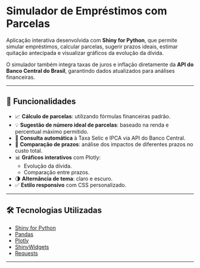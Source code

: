 # Simulador de Empréstimos com Parcelas

Aplicação interativa desenvolvida com **Shiny for Python**, que permite simular empréstimos, calcular parcelas, sugerir prazos ideais, estimar quitação antecipada e visualizar gráficos da evolução da dívida.  

O simulador também integra taxas de juros e inflação diretamente da **API do Banco Central do Brasil**, garantindo dados atualizados para análises financeiras.

---

## 🚀 Funcionalidades

- 📈 **Cálculo de parcelas**: utilizando fórmulas financeiras padrão.
- 💡 **Sugestão de número ideal de parcelas**: baseado na renda e percentual máximo permitido.
- 🏦 **Consulta automática** à Taxa Selic e IPCA via API do Banco Central.
- 🔄 **Comparação de prazos**: análise dos impactos de diferentes prazos no custo total.
- 📊 **Gráficos interativos** com Plotly:
  - Evolução da dívida.
  - Comparação entre prazos.
- 🌗 **Alternância de tema**: claro e escuro.
- ✅ **Estilo responsivo** com CSS personalizado.

---

## 🛠️ Tecnologias Utilizadas

- [Shiny for Python](https://shiny.posit.co/py/)
- [Pandas](https://pandas.pydata.org/)
- [Plotly](https://plotly.com/python/)
- [ShinyWidgets](https://shiny.posit.co/py/packages/shinywidgets/)
- [Requests](https://docs.python-requests.org/en/latest/)

---
